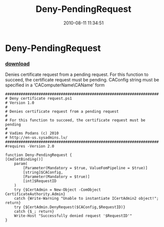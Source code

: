 ﻿---
pid:            2063
parent:         0
children:       
poster:         vpodans
title:          Deny-PendingRequest
date:           2010-08-11 11:34:51
description:    Denies certificate request from a pending request. For this function to succeed, the certificate request must be pending. CAConfig string must be specified in a ‘CAComputerName\CAName’ form
format:         posh
---

# Deny-PendingRequest

### [download](2063.ps1)  

Denies certificate request from a pending request. For this function to succeed, the certificate request must be pending. CAConfig string must be specified in a ‘CAComputerName\CAName’ form

```posh
#####################################################################
# Deny certificate request.ps1
# Version 1.0
#
# Denies certificate request from a pending request
#
# For this function to succeed, the certificate request must be pending
#
# Vadims Podans (c) 2010
# http://en-us.sysadmins.lv/
#####################################################################
#requires -Version 2.0

function Deny-PendingRequest {
[CmdletBinding()]
    param(
        [Parameter(Mandatory = $true, ValueFomPipeline = $true)]
        [string]$CAConfig,
        [Parameter(Mandatory = $true)]
        [int]$RequestID
    )
    try {$CertAdmin = New-Object -ComObject CertificateAuthority.Admin}
    catch {Write-Warning "Unable to instantiate ICertAdmin2 object!"; return}
    try {$CertAdmin.DenyRequest($CAConfig,$RequestID)}
    catch {$_; return}
    Write-Host "Successfully denied request '$RequestID'"
}
```
